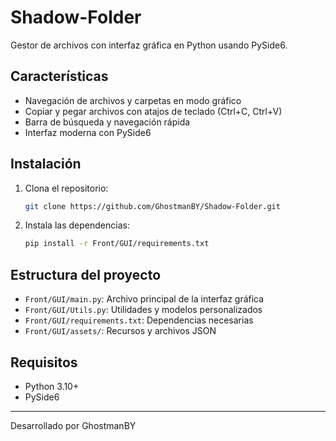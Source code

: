 # Shadow-Folder

Gestor de archivos con interfaz gráfica en Python usando PySide6.

## Características
- Navegación de archivos y carpetas en modo gráfico
- Copiar y pegar archivos con atajos de teclado (Ctrl+C, Ctrl+V)
- Barra de búsqueda y navegación rápida
- Interfaz moderna con PySide6

## Instalación

1. Clona el repositorio:
   ```bash
   git clone https://github.com/GhostmanBY/Shadow-Folder.git
   ```
2. Instala las dependencias:
   ```bash
   pip install -r Front/GUI/requirements.txt
   ```

## Estructura del proyecto
- `Front/GUI/main.py`: Archivo principal de la interfaz gráfica
- `Front/GUI/Utils.py`: Utilidades y modelos personalizados
- `Front/GUI/requirements.txt`: Dependencias necesarias
- `Front/GUI/assets/`: Recursos y archivos JSON

## Requisitos
- Python 3.10+
- PySide6

---

Desarrollado por GhostmanBY
